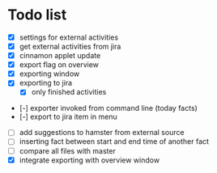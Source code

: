 # Todo list

- [x] settings for external activities
- [x] get external activities from jira
- [x] cinnamon applet update
- [x] export flag on overview
- [x] exporting window
- [x] exporting to jira
    - [x] only finished activities
- [-] exporter invoked from command line (today facts)
- [-] export to jira item in menu
- [ ] add suggestions to hamster from external source
- [ ] inserting fact between start and end time of another fact
- [ ] compare all files with master
- [x] integrate exporting with overview window
